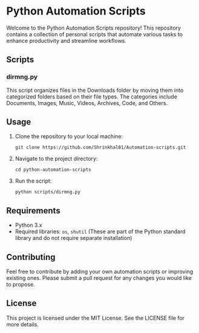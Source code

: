 # Python Automation Scripts

Welcome to the Python Automation Scripts repository! This repository contains a collection of personal scripts that automate various tasks to enhance productivity and streamline workflows.

## Scripts

### dirmng.py
This script organizes files in the Downloads folder by moving them into categorized folders based on their file types. The categories include Documents, Images, Music, Videos, Archives, Code, and Others.

## Usage

1. Clone the repository to your local machine:
   ```
   git clone https://github.com/Shrinkhal01/Automation-scripts.git
   ```

2. Navigate to the project directory:
   ```
   cd python-automation-scripts
   ```

3. Run the script:
   ```
   python scripts/dirmng.py
   ```

## Requirements

- Python 3.x
- Required libraries: `os`, `shutil` (These are part of the Python standard library and do not require separate installation)

## Contributing

Feel free to contribute by adding your own automation scripts or improving existing ones. Please submit a pull request for any changes you would like to propose.

## License

This project is licensed under the MIT License. See the LICENSE file for more details.